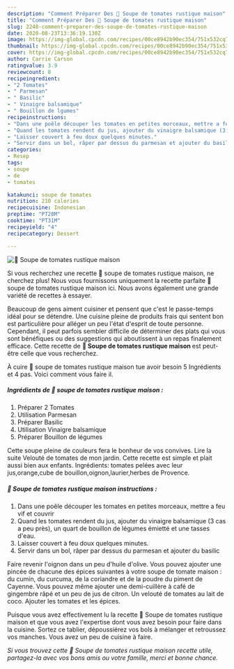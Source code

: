 ```yaml
---
description: "Comment Préparer Des 🌺 Soupe de tomates rustique maison"
title: "Comment Préparer Des 🌺 Soupe de tomates rustique maison"
slug: 2248-comment-preparer-des-soupe-de-tomates-rustique-maison
date: 2020-08-23T13:36:19.130Z
image: https://img-global.cpcdn.com/recipes/00ce8942b90ec354/751x532cq70/🌺-soupe-de-tomates-rustique-maison-photo-principale-de-la-recette.jpg
thumbnail: https://img-global.cpcdn.com/recipes/00ce8942b90ec354/751x532cq70/🌺-soupe-de-tomates-rustique-maison-photo-principale-de-la-recette.jpg
cover: https://img-global.cpcdn.com/recipes/00ce8942b90ec354/751x532cq70/🌺-soupe-de-tomates-rustique-maison-photo-principale-de-la-recette.jpg
author: Carrie Carson
ratingvalue: 3.9
reviewcount: 8
recipeingredient:
- "2 Tomates"
- " Parmesan"
- " Basilic"
- " Vinaigre balsamique"
- " Bouillon de lgumes"
recipeinstructions:
- "Dans une poêle découper les tomates en petites morceaux, mettre a feu vif et couvrir"
- "Quand les tomates rendent du jus, ajouter du vinaigre balsamique (3 cas a peu près), un quart de bouillon de légumes émietté et une tasses d&#39;eau."
- "Laisser couvert à feu doux quelques minutes."
- "Servir dans un bol, râper par dessus du parmesan et ajouter du basilic"
categories:
- Resep
tags:
- soupe
- de
- tomates

katakunci: soupe de tomates 
nutrition: 210 calories
recipecuisine: Indonesian
preptime: "PT28M"
cooktime: "PT31M"
recipeyield: "4"
recipecategory: Dessert

---
```



![🌺 Soupe de tomates rustique maison](https://img-global.cpcdn.com/recipes/00ce8942b90ec354/751x532cq70/🌺-soupe-de-tomates-rustique-maison-photo-principale-de-la-recette.jpg)

Si vous recherchez une recette 🌺 soupe de tomates rustique maison, ne cherchez plus! Nous vous fournissons uniquement la recette parfaite 🌺 soupe de tomates rustique maison ici. Nous avons également une grande variété de recettes à essayer.

Beaucoup de gens aiment cuisiner et pensent que c'est le passe-temps idéal pour se détendre. Une cuisine pleine de produits frais qui sentent bon est particulière pour alléger un peu l'état d'esprit de toute personne. Cependant, il peut parfois sembler difficile de déterminer des plats qui vous sont bénéfiques ou des suggestions qui aboutissent à un repas finalement efficace. Cette recette de <strong> 🌺 Soupe de tomates rustique maison </strong> est peut-être celle que vous recherchez.

<!--inarticleads1-->

À cuire 🌺 soupe de tomates rustique maison tue avoir besoin 5 Ingrédients et 4 pas. Voici comment vous faire il.

##### Ingrédients de 🌺 soupe de tomates rustique maison :

1. Préparer 2 Tomates
1. Utilisation  Parmesan
1. Préparer  Basilic
1. Utilisation  Vinaigre balsamique
1. Préparer  Bouillon de légumes


Cette soupe pleine de couleurs fera le bonheur de vos convives. Lire la suite Velouté de tomates de mon jardin. Cette recette est simple et plait aussi bien aux enfants. Ingrédients: tomates pelées avec leur jus,orange,cube de bouillon,oignon,laurier,herbes de Provence. 

<!--inarticleads2-->

##### 🌺 Soupe de tomates rustique maison instructions :

1. Dans une poêle découper les tomates en petites morceaux, mettre a feu vif et couvrir
1. Quand les tomates rendent du jus, ajouter du vinaigre balsamique (3 cas a peu près), un quart de bouillon de légumes émietté et une tasses d&#39;eau.
1. Laisser couvert à feu doux quelques minutes.
1. Servir dans un bol, râper par dessus du parmesan et ajouter du basilic


Faire revenir l&#39;oignon dans un peu d&#39;huile d&#39;olive. Vous pouvez ajouter une pincée de chacune des épices suivantes à votre soupe de tomate maison : du cumin, du curcuma, de la coriandre et de la poudre du piment de Cayenne. Vous pouvez même ajouter une demi-cuillère à café de gingembre râpé et un peu de jus de citron. Un velouté de tomates au lait de coco. Ajouter les tomates et les épices. 

<!--inarticleads1-->

<p>
Puisque vous avez effectivement lu la recette 🌺 Soupe de tomates rustique maison et que vous avez l'expertise dont vous avez besoin pour faire dans la cuisine. Sortez ce tablier, dépoussiérez vos bols à mélanger et retroussez vos manches. Vous avez un peu de cuisine à faire.
</p>

<p>
<i>Si vous trouvez cette 🌺 Soupe de tomates rustique maison recette utile, partagez-la avec vos bons amis ou votre famille, merci et bonne chance.</i>
</p>
